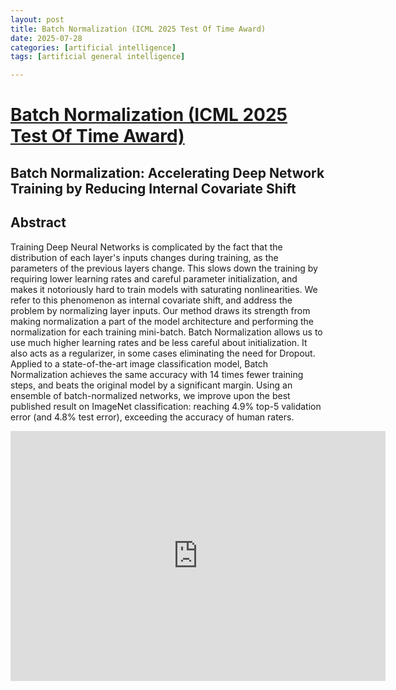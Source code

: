 ```yaml
---
layout: post
title: Batch Normalization (ICML 2025 Test Of Time Award)
date: 2025-07-28
categories: [artificial intelligence]
tags: [artificial general intelligence]

---
```


# [Batch Normalization (ICML 2025 Test Of Time Award)](https://www.youtube.com/watch?v=hl8tDqKv6t8)



## Batch Normalization: Accelerating Deep Network Training by Reducing Internal Covariate Shift

## Abstract

Training Deep Neural Networks is complicated by the fact that the distribution of each layer's inputs changes during training, as the parameters of the previous layers change. This slows down the training by requiring lower learning rates and careful parameter initialization, and makes it notoriously hard to train models with saturating nonlinearities. We refer to this phenomenon as internal covariate shift, and address the problem by normalizing layer inputs. Our method draws its strength from making normalization a part of the model architecture and performing the normalization for each training mini-batch. Batch Normalization allows us to use much higher learning rates and be less careful about initialization. It also acts as a regularizer, in some cases eliminating the need for Dropout. Applied to a state-of-the-art image classification model, Batch Normalization achieves the same accuracy with 14 times fewer training steps, and beats the original model by a significant margin. Using an ensemble of batch-normalized networks, we improve upon the best published result on ImageNet classification: reaching 4.9% top-5 validation error (and 4.8% test error), exceeding the accuracy of human raters.


<iframe width="600" height="400" src="https://www.youtube.com/embed/hl8tDqKv6t8?si=S11Fwi-m2zW2KekS" title="YouTube video player" frameborder="0" allow="accelerometer; autoplay; clipboard-write; encrypted-media; gyroscope; picture-in-picture; web-share" referrerpolicy="strict-origin-when-cross-origin" allowfullscreen></iframe>
